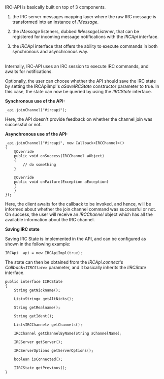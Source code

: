 IRC-API is basically built on top of 3 components.

1) the IRC server messages mapping layer where the raw IRC message is transformed into an instance of _IMessage_.

2) the _IMessage_ listeners, dubbed _IMessageListener_, that can be registered for incoming message notifications with the _IRCApi_ interface.

3) the _IRCApi_ interface that offers the ability to execute commands in both synchronous and asynchronous way.
<br />
Internally, IRC-API uses an IRC session to execute IRC commands, and awaits for notifications.

Optionally, the user can choose whether the API should save the IRC state by setting the IRCApiImpl's _aSaveIRCState_ constructor parameter to true.  In this case, the state can now be queried by using the _IIRCState_ interface.

**Synchronous use of the API:**

```
_api.joinChannel("#ircapi");
```

Here, the API doesn't provide feedback on whether the channel join was successful or not.

**Asynchronous use of the API:**

```
_api.joinChannel("#ircapi", new Callback<IRCChannel>()
{
	@Override
	public void onSuccess(IRCChannel aObject)
	{
		// do something
	}

	@Override
	public void onFailure(Exception aException)
	{
	}
});
```

Here, the client awaits for the callback to be invoked, and hence, will be informed about whether the join channel command was successful or not.  On success, the user will receive an _IRCChannel_ object which has all the available information about the IRC channel.

**Saving IRC state**

Saving IRC State is implemented in the API, and can be configured as shown in the following example:

```
IRCApi _api = new IRCApiImpl(true);
```

The state can then be obtained from the _IRCApi.connect_'s _Callback`<IIRCState>`_ parameter, and it basically inherits the _IIRCState_ interface.

```
public interface IIRCState
{
	String getNickname();

	List<String> getAltNicks();

	String getRealname();

	String getIdent();

	List<IRCChannel> getChannels();

	IRCChannel getChannelByName(String aChannelName);

	IRCServer getServer();

	IRCServerOptions getServerOptions();
	
	boolean isConnected();
	
	IIRCState getPrevious();
}
```